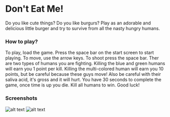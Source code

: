 # Don't Eat Me!

Do you like cute things?  Do you like burgurs?  Play as an adorable and delicious little burger and try to survive from all the nasty hungry humans.

### How to play?

To play, load the game. Press the space bar on the start screen to start playing. To move, use the arrow keys. To shoot press the space bar. Ther are two types of humans you are fighting.  Killing the blue and green humans will earn you 1 point per kill.  Killing the multi-colored human will earn you 10 points, but be careful because these guys move!  Also be careful with their saliva acid, it's gross and it will hurt.  You have 30 seconds to complete the game, once time is up you die.  Kill all humans to win.  Good luck! 

### Screenshots
![alt text](https://raw.githubusercontent.com/kowai-monsuta/space-war-project/master/screenshots/Capture2.PNG)
![alt text](https://raw.githubusercontent.com/kowai-monsuta/space-war-project/master/screenshots/Capture.PNG)
